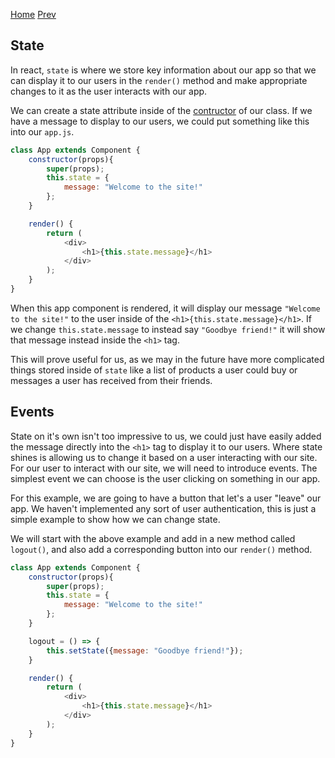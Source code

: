 [Home](https://github.com/wgoode3/react-notes/blob/master/README.md)
[Prev](https://github.com/wgoode3/react-notes/blob/master/create-react-app.md)

## State

In react, ```state``` is where we store key information about our app so that we can display it to our users in the ```render()``` method and make appropriate changes to it as the user interacts with our app.

We can create a state attribute inside of the [contructor](https://developer.mozilla.org/en-US/docs/Web/JavaScript/Reference/Classes) of our class. If we have a message to display to our users, we could put something like this into our ```app.js```.

```javascript
class App extends Component {
    constructor(props){
        super(props);
        this.state = {
            message: "Welcome to the site!"
        };
    }

    render() {
        return (
            <div>
                <h1>{this.state.message}</h1>
            </div>
        );
    }
}
```

When this app component is rendered, it will display our message ```"Welcome to the site!"``` to the user inside of the ```<h1>{this.state.message}</h1>```. If we change ```this.state.message``` to instead say ```"Goodbye friend!"``` it will show that message instead inside the ```<h1>``` tag.

This will prove useful for us, as we may in the future have more complicated things stored inside of ```state``` like a list of products a user could buy or messages a user has received from their friends.

## Events

State on it's own isn't too impressive to us, we could just have easily added the message directly into the ```<h1>``` tag to display it to our users. Where state shines is allowing us to change it based on a user interacting with our site. For our user to interact with our site, we will need to introduce events. The simplest event we can choose is the user clicking on something in our app.

For this example, we are going to have a button that let's a user "leave" our app. We haven't implemented any sort of user authentication, this is just a simple example to show how we can change state.

We will start with the above example and add in a new method called ```logout()```, and also add a corresponding button into our ```render()``` method.

```javascript
class App extends Component {
    constructor(props){
        super(props);
        this.state = {
            message: "Welcome to the site!"
        };
    }

    logout = () => {
        this.setState({message: "Goodbye friend!"});
    }

    render() {
        return (
            <div>
                <h1>{this.state.message}</h1>
            </div>
        );
    }
}
```

